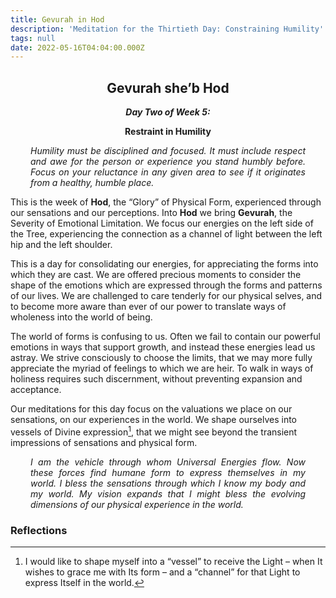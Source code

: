 ```yaml
---
title: Gevurah in Hod
description: 'Meditation for the Thirtieth Day: Constraining Humility'
tags: null
date: 2022-05-16T04:04:00.000Z
---
```


<div style="font-weight: bold; text-align:center">
<h2>Gevurah she’b Hod</h2>
<i>Day Two of Week 5:</i> 
<p>Restraint in Humility</p>

</div>
<div style="text-align: justify; margin-left: 2rem; margin-right: 2rem;">

_Humility must be disciplined and focused. It must include respect and awe for the person or experience you stand humbly before. Focus on your reluctance in any given area to see if it originates from a healthy, humble place._

</div>

This is the week of **Hod**, the “Glory” of Physical Form, experienced through our sensations and our perceptions. Into **Hod** we bring **Gevurah**, the Severity of Emotional Limitation. We focus our energies on the left side of the Tree, experiencing the connection as a channel of light between the left hip and the left shoulder.

This is a day for consolidating our energies, for appreciating the forms into which they are cast. We are offered precious moments to consider the shape of the emotions which are expressed through the forms and patterns of our lives. We are challenged to care tenderly for our physical selves, and to become more aware than ever of our power to translate ways of wholeness into the world of being.

The world of forms is confusing to us. Often we fail to contain our powerful emotions in ways that support growth, and instead these energies lead us astray. We strive consciously to choose the limits, that we may more fully appreciate the myriad of feelings to which we are heir. To walk in ways of holiness requires such discernment, without preventing expansion and acceptance.

Our meditations for this day focus on the valuations we place on our sensations, on our experiences in the world. We shape ourselves into vessels of Divine expression[^1], that we might see beyond the transient impressions of sensations and physical form.

<div style="text-align: justify; margin-left: 2rem; margin-right: 2rem;">

_I am the vehicle through whom Universal Energies flow. Now these forces find humane form to express themselves in my world. I bless the sensations through which I know my body and my world. My vision expands that I might bless the evolving dimensions of our physical experience in the world._

</div>

<h3>Reflections</h3>

[^1]: I would like to shape myself into a “vessel” to receive the Light – when It wishes to grace me with Its form – and a “channel” for that Light to express Itself in the world.
